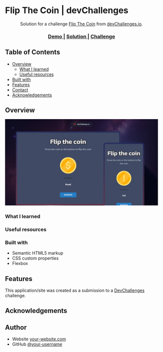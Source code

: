 # Flip The Coin | devChallenges

<div align="center">
   Solution for a challenge <a href="https://devchallenges.io/challenge/flip-the-coin" target="_blank" rel="noopener noreferrer">Flip The Coin</a> from <a href="https://devchallenges.io" target="_blank" rel="noopener noreferrer">devChallenges.io</a>.
</div>

<div align="center">
  <h3>
    <a href="https://federicomoretti.it/flip-the-coin" target="_blank" rel="noopener noreferrer">
      Demo
    </a>
    <span> | </span>
    <a href="https://devchallenges.io/solution/49528" target="_blank" rel="noopener noreferrer">
      Solution
    </a>
    <span> | </span>
    <a href="https://devchallenges.io/challenge/flip-the-coin" target="_blank" rel="noopener noreferrer">
      Challenge
    </a>
  </h3>
</div>

<!-- TABLE OF CONTENTS -->

## Table of Contents

- [Overview](#overview)
  - [What I learned](#what-i-learned)
  - [Useful resources](#useful-resources)
- [Built with](#built-with)
- [Features](#features)
- [Contact](#contact)
- [Acknowledgements](#acknowledgements)

<!-- OVERVIEW -->

## Overview

![Screenshot](thumbnail.jpg)

<!--
Introduce your projects by taking a screenshot or a gif. Try to tell visitors a story about your project by answering:

- What have you learned/improved?
- Your wisdom? :)
-->

### What I learned

<!-- Use this section to recap over some of your major learnings while working through this project. Writing these out and providing code samples of areas you want to highlight is a great way to reinforce your own knowledge. -->

### Useful resources

<!--
- [Example resource 1](https://www.example.com) - This helped me for XYZ reason. I really liked this pattern and will use it going forward.
- [Example resource 2](https://www.example.com) - This is an amazing article which helped me finally understand XYZ. I'd recommend it to anyone still learning this concept.
-->

### Built with

<!-- This section should list any major frameworks that you built your project using. Here are a few examples.-->

- Semantic HTML5 markup
- CSS custom properties
- Flexbox

## Features

<!-- List the features of your application or follow the template. Don't share the figma file here :) -->

This application/site was created as a submission to a [DevChallenges](https://devchallenges.io/challenges-dashboard) challenge.

## Acknowledgements

<!-- This section should list any articles or add-ons/plugins that helps you to complete the project. This is optional but it will help you in the future. For exmpale -->

## Author

- Website [your-website.com](https://{your-web-site-link})
- GitHub [@your-username](https://{github.com/your-usermame})
